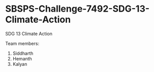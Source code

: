 # SBSPS-Challenge-7492-SDG-13-Climate-Action
SDG 13 Climate Action

Team members: 
1. Siddharth
2. Hemanth
3. Kalyan
